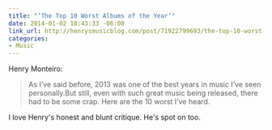 ```yaml
---
title: "‘The Top 10 Worst Albums of the Year’"
date: 2014-01-02 10:43:33 -06:00
link_url: http://henrysmusicblog.com/post/71922799693/the-top-10-worst-albums-of-the-year
categories:
- Music
---
```


Henry Monteiro:

>As I’ve said before, 2013 was one of the best years in music I’ve seen personally.But still, even with such great music being released, there had to be some crap. Here are the 10 worst I’ve heard.

I love Henry's honest and blunt critique. He's spot on too.

